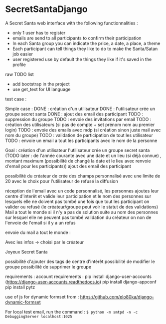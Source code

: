 # SecretSantaDjango
A Secret Santa web interface with the following functionnalities :
- only 1 user has to register
- emails are send to all participants to confirm their participation
- In each Santa group you can indicate the price, a date, a place, a theme
- Each participant can tell things they like to do to make the Santa/Satan job easier
- user registered use by default the things they like if it's saved in the profile

raw TODO list

- add bootstrap in the project
- use get_text for UI language

test case :

Simple case :
DONE : création d'un utilisateur
DONE : l'utilisateur crée un groupe secret santa
DONE : ajout des email des participant
TODO : suppression du groupe
TODO : envoie des invitations par email
TODO : création des utilisateurs (si pas de compte + set prénom nom au premier login)
TODO : envoie des emails avec mdp (si création sinon juste mail avec nom du groupe)
TODO : validation de participation de tout les utilisateur
TODO : envoie un email a tout les participants avec le nom de la personne



Goal :
création d'un utilisateur
l'utilisateur crée un groupe secret santa (TODO later : de l'année courante avec une date et un lieu (si déjà connue) , montant maximum (possibilité de changé la date et le lieu avec renvoie d'email pour les participants))
ajout des email des participant

possibilité du créateur de crée des champs personnalisé avec une limite de 20 avec le choix pour l'utilisateur de refusé la diffusion

réception de l'email avec un code personnalisé, les personnes ajoutes leur centre d'interêt et valide leur participation et le nom des personnes sur lesquels elle ne doivent pas tombé
une fois que tout les participant on valider ou refusé (le créateur/groupe peut voir le statut de des validations)
Mail a tout le monde si il n'y a pas de solution suite au nom des personnes sur lesquel elle ne peuvent pas tombé 
validation du créateur on non de l'envoie de l'email si il y a un refus

envoie du mail a tout le monde : 

Avec les infos -> choisi par le créateur

Joyeux Secret Santa

possibilité d'ajouter des tags de centre d'intérêt
possibilité de modifier le groupe
possibilité de supprimer le groupe


requirements : 
account requirements : 
	pip install django-user-accounts (https://django-user-accounts.readthedocs.io)
	pip install django-appconf
	pip install pytz

use of js for dynamic formset from : 
https://github.com/elo80ka/django-dynamic-formset

For local test email, run the command :
`$ python -m smtpd -n -c DebuggingServer localhost:1025`

